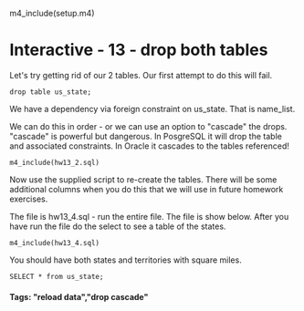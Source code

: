 
m4_include(setup.m4)

# Interactive - 13 - drop both tables

Let's try getting rid of our 2 tables.   Our first attempt to do this will fail.

```
drop table us_state;
```

We have a dependency via foreign constraint on us_state.  That is name_list.

We can do this in order - or we can use an option to "cascade" the drops.
"cascade" is powerful but dangerous.  In PosgreSQL it will drop the table
and associated constraints.  In Oracle it cascades to the tables referenced!


```
m4_include(hw13_2.sql)
```



Now use the supplied script to re-create the tables.  There will be some additional
columns when you do this that we will use in future homework exercises.

The file is hw13_4.sql - run the entire file.  The file is show below.   After you
have run the file do the select to see a table of the states.

```
m4_include(hw13_4.sql)
```

You should have both states and territories with square miles.

```
SELECT * from us_state;
```

#### Tags: "reload data","drop cascade"


